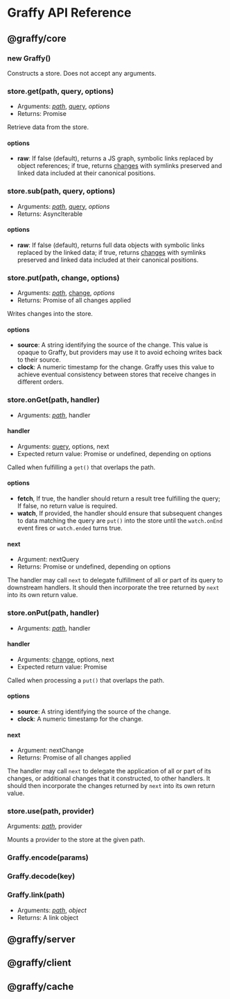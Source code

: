 # Graffy API Reference

## @graffy/core

### new Graffy()

Constructs a store. Does not accept any arguments.

### store.**get**(path, query, options)

- Arguments: *[path](Encoding#Paths)*, [query](Encoding#Queries), *options*
- Returns: Promise<Graph>

Retrieve data from the store.

#### options

- **raw**: If false (default), returns a JS graph, symbolic links replaced by object references; if true, returns [changes](Encoding#Changes) with symlinks preserved and linked data included at their canonical positions.

### store.**sub**(path, query, options)

- Arguments: *[path](Encoding#Paths)*, [query](Encoding#Queries), *options*
- Returns: AsyncIterable<Graph>

#### options

- **raw**: If false (default), returns full data objects with symbolic links replaced by the linked data; if true, returns [changes](Encoding#Changes) with symlinks preserved and linked data included at their canonical positions.

### store.**put**(path, change, options)

- Arguments: *[path](Encoding#Paths)*, [change](Encoding#Changes), *options*
- Returns: Promise of all changes applied

Writes changes into the store.

#### options

- **source**: A string identifying the source of the change. This value is opaque to Graffy, but providers may use it to avoid echoing writes back to their source.
- **clock**: A numeric timestamp for the change. Graffy uses this value to achieve eventual consistency between stores that receive changes in different orders.

### store.**onGet**(path, handler)

- Arguments: *[path](Encoding#Paths)*, handler

#### handler

- Arguments: [query](Encoding#Queries), options, next
- Expected return value: Promise or undefined, depending on options

Called when fulfilling a `get()` that overlaps the path.

#### options

- **fetch**, If true, the handler should return a result tree fulfilling the query; If false, no return value is required.
- **watch**, If provided, the handler should ensure that subsequent changes to data matching the query are `put()` into the store until the `watch.onEnd` event fires or `watch.ended` turns true.

#### next

- Argument: nextQuery
- Returns: Promise or undefined, depending on options

The handler may call `next` to delegate fulfillment of all or part of its query to downstream handlers. It should then incorporate the tree returned by `next` into its own return value.

### store.**onPut**(path, handler)

- Arguments: *[path](Encoding#Paths)*, handler

#### handler

- Arguments: [change](Encoding#Changes), options, next
- Expected return value: Promise

Called when processing a `put()` that overlaps the path.

#### options

- **source**: A string identifying the source of the change.
- **clock**: A numeric timestamp for the change.

#### next

- Argument: nextChange
- Returns: Promise of all changes applied

The handler may call `next` to delegate the application of all or part of its changes, or additional changes that it constructed, to other handlers. It should then incorporate the changes returned by `next` into its own return value.

### store.**use**(path, provider)

Arguments: *[path](Encoding#Paths)*, provider

Mounts a provider to the store at the given path.

### Graffy.encode(params)



### Graffy.decode(key)



### Graffy.link(path)

- Arguments: *[path](Encoding#Paths)*, *object*
- Returns: A link object

## @graffy/server

## @graffy/client

## @graffy/cache

